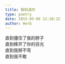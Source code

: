 ```yaml
---  
title: 我知道你  
type: poetry  
date: 2015-05-06 12:28:22  
author: Herb    
---  
```

直到僵住了我的脖子  
直到移开了你的目光  
直到我掰不弯  
直到我不敢